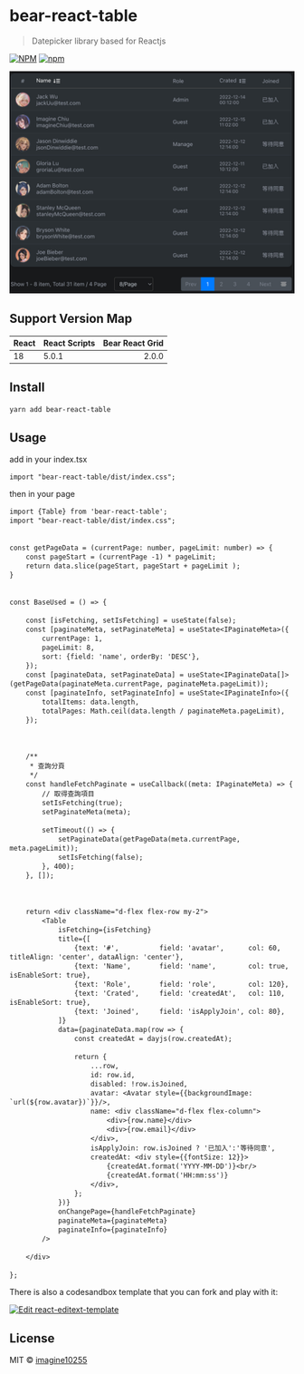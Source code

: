 # bear-react-table

> Datepicker library based for Reactjs

[![NPM](https://img.shields.io/npm/v/bear-react-table.svg)](https://www.npmjs.com/package/bear-react-table)
[![npm](https://img.shields.io/npm/dm/bear-react-table.svg)](https://www.npmjs.com/package/bear-react-table)

<img src="./docs/table.jpg" width="700"/>



## Support Version Map

React | React Scripts | Bear React Grid | 
------|:--------------|----------------:|
18    | 5.0.1         |           2.0.0 |


## Install

```bash
yarn add bear-react-table
```

## Usage

add in your index.tsx
```tst
import "bear-react-table/dist/index.css";

```

then in your page
```tsx
import {Table} from 'bear-react-table';
import "bear-react-table/dist/index.css";


const getPageData = (currentPage: number, pageLimit: number) => {
    const pageStart = (currentPage -1) * pageLimit;
    return data.slice(pageStart, pageStart + pageLimit );
}


const BaseUsed = () => {

    const [isFetching, setIsFetching] = useState(false);
    const [paginateMeta, setPaginateMeta] = useState<IPaginateMeta>({
        currentPage: 1,
        pageLimit: 8,
        sort: {field: 'name', orderBy: 'DESC'},
    });
    const [paginateData, setPaginateData] = useState<IPaginateData[]>(getPageData(paginateMeta.currentPage, paginateMeta.pageLimit));
    const [paginateInfo, setPaginateInfo] = useState<IPaginateInfo>({
        totalItems: data.length,
        totalPages: Math.ceil(data.length / paginateMeta.pageLimit),
    });



    /**
     * 查詢分頁
     */
    const handleFetchPaginate = useCallback((meta: IPaginateMeta) => {
        // 取得查詢項目
        setIsFetching(true);
        setPaginateMeta(meta);

        setTimeout(() => {
            setPaginateData(getPageData(meta.currentPage, meta.pageLimit));
            setIsFetching(false);
        }, 400);
    }, []);



    return <div className="d-flex flex-row my-2">
        <Table
            isFetching={isFetching}
            title={[
                {text: '#',          field: 'avatar',      col: 60, titleAlign: 'center', dataAlign: 'center'},
                {text: 'Name',       field: 'name',        col: true, isEnableSort: true},
                {text: 'Role',       field: 'role',        col: 120},
                {text: 'Crated',     field: 'createdAt',   col: 110, isEnableSort: true},
                {text: 'Joined',     field: 'isApplyJoin', col: 80},
            ]}
            data={paginateData.map(row => {
                const createdAt = dayjs(row.createdAt);

                return {
                    ...row,
                    id: row.id,
                    disabled: !row.isJoined,
                    avatar: <Avatar style={{backgroundImage: `url(${row.avatar})`}}/>,
                    name: <div className="d-flex flex-column">
                        <div>{row.name}</div>
                        <div>{row.email}</div>
                    </div>,
                    isApplyJoin: row.isJoined ? '已加入':'等待同意',
                    createdAt: <div style={{fontSize: 12}}>
                        {createdAt.format('YYYY-MM-DD')}<br/>
                        {createdAt.format('HH:mm:ss')}
                    </div>,
                };
            })}
            onChangePage={handleFetchPaginate}
            paginateMeta={paginateMeta}
            paginateInfo={paginateInfo}
        />

    </div>

};
```


There is also a codesandbox template that you can fork and play with it:

[![Edit react-editext-template](https://codesandbox.io/static/img/play-codesandbox.svg)](https://codesandbox.io/s/bear-react-table-n0s8su?file=/src/App.tsx)


## License

MIT © [imagine10255](https://github.com/imagine10255)
